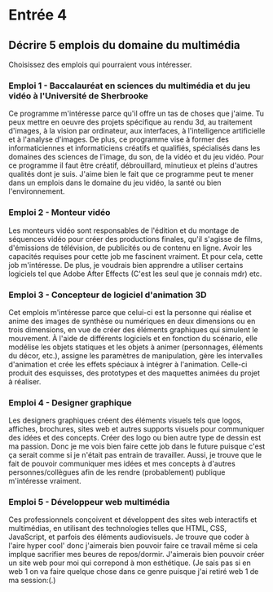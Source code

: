 # Entrée 4
## Décrire 5 emplois du domaine du multimédia
Choisissez des emplois qui pourraient vous intéresser. 

### Emploi 1 - Baccalauréat en sciences du multimédia et du jeu vidéo à l'Université de Sherbrooke
Ce programme m'intéresse parce qu'il offre un tas de choses que j'aime. Tu peux mettre en oeuvre des projets spécifique au rendu 3d, au traitement d'images, à la vision par ordinateur, aux interfaces, à l'intelligence artificielle et à l'analyse d'images. De plus, ce programme vise à former des informaticiennes et informaticiens créatifs et qualifiés, spécialisés dans les domaines des sciences de l'image, du son, de la vidéo et du jeu vidéo. Pour ce programme il faut être créatif, débrouillard, minutieux et pleins d'autres qualités dont je suis. J'aime bien le fait que ce programme peut te mener dans un emplois dans le domaine du jeu vidéo, la santé ou bien l'environnement.

### Emploi 2 - Monteur vidéo
Les monteurs vidéo sont responsables de l'édition et du montage de séquences vidéo pour créer des productions finales, qu'il s'agisse de films, d'émissions de télévision, de publicités ou de contenu en ligne. Avoir les capacités requises pour cette job me fascinent vraiment. Et pour cela, cette job m'intéresse. De plus, je voudrais bien apprendre a utiliser certains logiciels tel que Adobe After Effects (C'est les seul que je connais mdr) etc.

### Emploi 3 - Concepteur de logiciel d'animation 3D
Cet emplois m'intéresse parce que celui-ci est la personne qui réalise et anime des images de synthèse ou numériques en deux dimensions ou en trois dimensions,  en vue de créer des éléments graphiques qui simulent le mouvement. À l'aide de différents logiciels et en fonction du scénario, elle modélise les objets statiques et les objets à animer (personnages, éléments du décor, etc.), assigne les paramètres de manipulation, gère les intervalles d'animation et crée les effets spéciaux à intégrer à l'animation. Celle-ci produit des esquisses, des prototypes et des maquettes animées du projet à réaliser.

### Emploi 4 - Designer graphique
Les designers graphiques créent des éléments visuels tels que logos, affiches, brochures, sites web et autres supports visuels pour communiquer des idées et des concepts. Créer des logo ou bien autre type de dessin est ma passion. Donc je me vois bien faire cette job dans le future puisque c'est ça serait comme si je n'était pas entrain de travailler. Aussi, je trouve que le fait de pouvoir communiquer mes idées et mes concepts à d'autres personnes/collègues afin de les rendre (probablement) publique m'intéresse vraiment.

### Emploi 5 - Développeur web multimédia
Ces professionnels conçoivent et développent des sites web interactifs et multimédias, en utilisant des technologies telles que HTML, CSS, JavaScript, et parfois des éléments audiovisuels. Je trouve que coder à l'aire hyper cool' donc j'aimerais bien pouvoir faire ce travail même si cela implque sacrifier mes beures de repos/dormir. J'aimerais bien pouvoir créer un site web pour moi qui correpond à mon esthétique. (Je sais pas si en web 1 on va faire quelque chose dans ce genre puisque j'ai retiré web 1 de ma session:(.)


